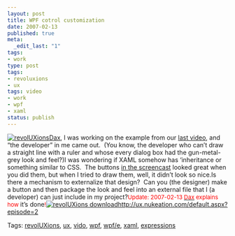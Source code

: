 ```yaml
---
layout: post
title: WPF cotrol customization
date: 2007-02-13
published: true
meta:
  _edit_last: "1"
tags:
- work
type: post
tags:
- revoluxions
- ux
tags: video
- work
- wpf
- xaml
status: publish
---
```

[![revolUXions](http://media.eick.us/2011/05/388628564_ec67e676cc_m.jpg)Dax](http://ux.nukeation.com/), I was working on the example from our [last video](http://ux.nukeation.com/default.aspx?episode=2), and “the developer” in me came out.  (You know, the developer who can’t draw a straight line with a ruler and whose every dialog box had the gun-metal-grey look and feel?)I was wondering if XAML somehow has ‘inheritance or something similar to CSS.  The buttons [in the screencast](http://ux.nukeation.com/default.aspx?episode=2) looked great when you did them, but when I tried to draw them, well, it didn’t look so nice.Is there a mechanism to externalize that design?  Can you (the designer) make a button and then package the look and feel into an external file that I (a developer) can just include in my project?<span style="color: #ff0000;font-size: small">Update: 2007-02-13 </span>[<span style="color: #ff0000;font-size: small">Dax</span>](www.nukeation.net)<span style="color: #ff0000;font-size: small"> explains how </span>it’s done<span style="color: #ff0000;font-size: small">!</span><span style="color: #810081">[![revolUXions download](http://blog.andyeick.com/content/binary/downloadbutton.jpg)](http://ux.nukeation.com/default.aspx?episode=2)</span><http://ux.nukeation.com/default.aspx?episode=2><div class="bjtags">Tags:  [revolUXions](http://technorati.com/tag/revolUXions), [ux](http://technorati.com/tag/ux), [vido](http://technorati.com/tag/vido), [wpf](http://technorati.com/tag/wpf), [wpf/e](http://technorati.com/tag/wpf/e), [xaml](http://technorati.com/tag/xaml), [expressions](http://technorati.com/tag/expressions)</div>
